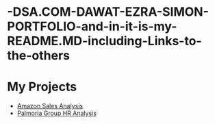 # -DSA.COM-DAWAT-EZRA-SIMON-PORTFOLIO-and-in-it-is-my-README.MD-including-Links-to-the-others

# My Projects

- [Amazon Sales Analysis](https://github.com/SimonJ8-J8/DSA-CAPSTONE-PROJECT.git)
- [Palmoria Group HR Analysis](https://github.com/SimonJ8-J8/DSA-CAPSTONE-PROJECT-2.git)
